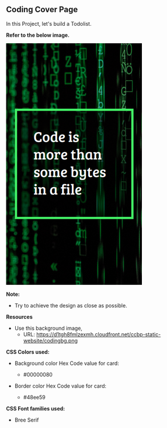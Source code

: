 ## Coding Cover Page

In this Project, let's build a Todolist.


**Refer to the below image.**

![alt text](image.png)


**Note:**
- Try to achieve the design as close as possible.

**Resources**
- Use this background image,
    - URL: https://d1tgh8fmlzexmh.cloudfront.net/ccbp-static-website/codingbg.png


**CSS Colors used:**


- Background color Hex Code value for card:
    - #00000080

- Border color Hex Code value for card:
    - #48ee59


**CSS Font families used:**
- Bree Serif

